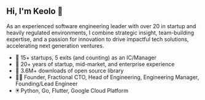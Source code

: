## Hi, I'm Keolo 👋

As an experienced software engineering leader with over 20 in startup and heavily regulated environments, I combine strategic insight, team-building expertise, and a passion for innovation to drive impactful tech solutions, accelerating next generation ventures.

- 🚀 15+ startups, 5 exits (and counting) as an IC/Manager
- 🦾 20+ years of startup, mid-market, and enterprise experience
- 🙌 3.6M+ downloads of open source library
- 👨‍🚀 Founder, Fractional CTO, Head of Engineering, Engineering Manager, Founding/Lead Engineer
- 🖲️ Python, Go, Flutter, Google Cloud Platform
